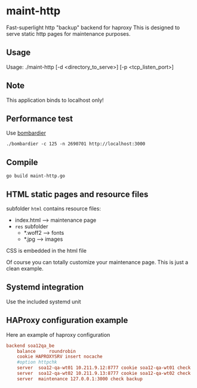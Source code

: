 # maint-http

Fast-superlight http "backup" backend for haproxy
This is designed to serve static http pages for maintenance purposes.

## Usage

Usage: ./maint-http [-d <directory_to_serve>] [-p <tcp_listen_port>]

## Note

This application binds to localhost only!

## Performance test

Use [bombardier](github.com/codesenberg/bombardier)

```shell
./bombardier -c 125 -n 2690701 http://localhost:3000
```

## Compile

```shell
go build maint-http.go
```

## HTML static pages and resource files

subfolder ```html``` contains resource files:

* index.html --> maintenance page
* ```res``` subfolder
    * *.woff2 --> fonts
    * *.jpg --> images

CSS is embedded in the html file

Of course you can totally customize your maintenance page. This is just a clean example.

## Systemd integration

Use the included systemd unit

## HAProxy configuration example

Here an example of haproxy configuration

```ini
backend soa12qa_be
    balance     roundrobin
    cookie HAPROXYSRV insert nocache
    #option httpchk
    server  soa12-qa-wt01 10.211.9.12:8777 cookie soa12-qa-wt01 check
    server  soa12-qa-wt02 10.211.9.13:8777 cookie soa12-qa-wt02 check
    server  maintenance 127.0.0.1:3000 check backup
```
